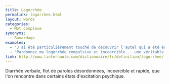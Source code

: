 ```yaml
---
title: Logorrhée
permalink: logorrhee.html
layout: words
categories:
  - Mot Complexe
synonyms:
  - Bavardage
examples:
  - "J'ai été particulièrement touché de découvrir l'autel qui a été édifié en l'honneur de ma rhétorique idiolecte. Je suis content de voir que cette logorrhée parfois incoercible et inénarrable est appréciée à sa juste valeur et que je n'ai pas affaire à d'ingrats philistins."
  - "Pardonnez ma logorrhée compulsive et incoercible... une véritable logomachie !"
link: http://www.linternaute.com/dictionnaire/fr/definition/logorrhee/
---
```


Diarrhée verbale, flot de paroles désordonnées, incoercible et rapide, que l'on rencontre dans certains états d'excitation psychique.
